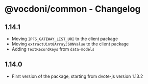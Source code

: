 # @vocdoni/common - Changelog

## 1.14.1

- Moving `IPFS_GATEWAY_LIST_URI` to the client package
- Moving `extractUint8ArrayJSONValue` to the client package
- Adding `TextRecordKeys` from `data-models`

## 1.14.0

- First version of the package, starting from dvote-js version 1.13.2
